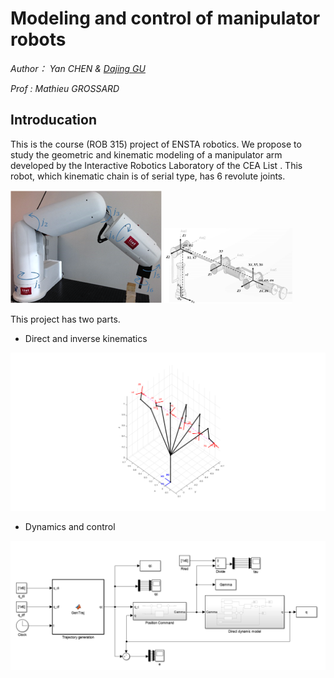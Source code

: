# Modeling and control of manipulator robots
*Author： Yan CHEN & [Dajing GU](https://github.com/PPatrickGU)*

*Prof : Mathieu GROSSARD* 

## Introducation

This is the course (ROB 315) project of ENSTA robotics. We propose to study the geometric and kinematic modeling of a manipulator arm developed by the Interactive Robotics Laboratory of the CEA List . This robot, which kinematic chain is of serial type, has 6 revolute joints.

<img src="README.assets/Introduction-robots.PNG" alt="Introduction-robots" style="zoom:30%;" /> <img src="README.assets/Q1.png" alt="Q1" style="zoom: 20%;" />

This project has two parts.

* Direct and inverse kinematics

<img src="README.assets/Q11_traj.png" alt="Q11_traj" style="zoom:50%;" />

* Dynamics and control

<img src="README.assets/Joint_control_law.png" alt="Joint_control_law.png" style="zoom:50%;" />

